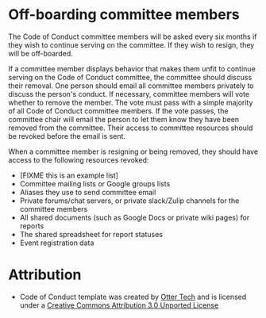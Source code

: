 # Off-boarding committee members

The Code of Conduct committee members will be asked every six months if they wish to continue serving on the committee. If they wish to resign, they will be off-boarded.

If a committee member displays behavior that makes them unfit to continue serving on the Code of Conduct committee, the committee should discuss their removal. One person should email all committee members privately to discuss the person's conduct. If necessary, committee members will vote whether to remove the member. The vote must pass with a simple majority of all Code of Conduct committee members. If the vote passes, the committee chair will email the person to let them know they have been removed from the committee. Their access to committee resources should be revoked before the email is sent.

When a committee member is resigning or being removed, they should have access to the following resources revoked:

 * [FIXME this is an example list]
 * Committee mailing lists or Google groups lists
 * Aliases they use to send committee email
 * Private forums/chat servers, or private slack/Zulip channels for the committee members
 * All shared documents (such as Google Docs or private wiki pages) for reports
 * The shared spreadsheet for report statuses
 * Event registration data

# Attribution

* Code of Conduct template was created by [Otter Tech](https://otter.technology/code-of-conduct-training) and is licensed under a [Creative Commons Attribution 3.0 Unported License](http://creativecommons.org/licenses/by/3.0/)
